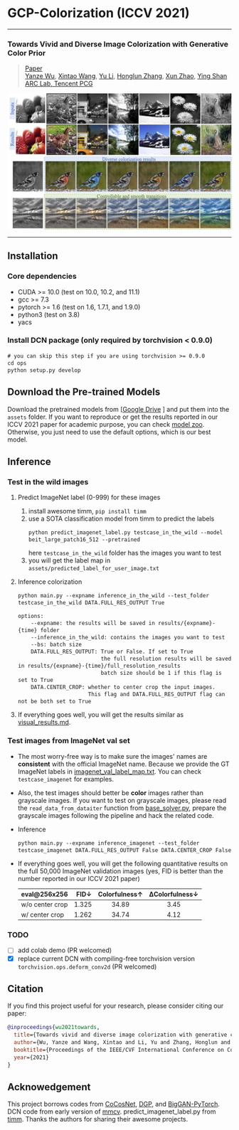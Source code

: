 # GCP-Colorization (ICCV 2021)

--- 
### Towards Vivid and Diverse Image Colorization with Generative Color Prior

> [Paper](https://arxiv.org/abs/2108.08826)<br>
> [Yanze Wu](https://github.com/ToTheBeginning), [Xintao Wang](https://xinntao.github.io/), [Yu Li](https://yu-li.github.io/), [Honglun Zhang](https://scholar.google.com/citations?hl=en&user=KjQLROoAAAAJ), [Xun Zhao](https://scholar.google.com.hk/citations?user=KF-uZFYAAAAJ&hl=en), [Ying Shan](https://scholar.google.com/citations?user=4oXBp9UAAAAJ&hl=en)<br>
> [ARC Lab, Tencent PCG](https://arc.tencent.com/en/index)

<p align="center">
  <img src="assets/teaser.png" width="800px">
</p>

---

## Installation
### Core dependencies
* CUDA >= 10.0 (test on 10.0, 10.2, and 11.1)
* gcc >= 7.3
* pytorch >= 1.6 (test on 1.6, 1.7.1, and 1.9.0)
* python3 (test on 3.8)
* yacs

### Install DCN package (only required by torchvision < 0.9.0)
```shell
# you can skip this step if you are using torchvision >= 0.9.0
cd ops
python setup.py develop
```

## Download the Pre-trained Models

Download the pretrained models from [[Google Drive](https://drive.google.com/drive/folders/1-mwYyvF4nGbqI3x1dC-OruX0tru02JKE?usp=sharing) ] and put them into the `assets` folder.
If you want to reproduce or get the results reported in our ICCV 2021 paper for academic purpose, you can check [model zoo](model_zoo.md).
Otherwise, you just need to use the default options, which is our best model.

## Inference
### Test in the wild images
1. Predict ImageNet label (0-999) for these images
   1. install awesome timm, `pip install timm`
   2. use a SOTA classification model from timm to predict the labels
      ```shell
      python predict_imagenet_label.py testcase_in_the_wild --model beit_large_patch16_512 --pretrained
      ```
      here `testcase_in_the_wild` folder has the images you want to test
   3. you will get the label map in `assets/predicted_label_for_user_image.txt`

2. Inference colorization
    ```shell
    python main.py --expname inference_in_the_wild --test_folder testcase_in_the_wild DATA.FULL_RES_OUTPUT True
    ```
    ```Console
    options:
        --expname: the results will be saved in results/{expname}-{time} folder
        --inference_in_the_wild: contains the images you want to test
        --bs: batch size
        DATA.FULL_RES_OUTPUT: True or False. If set to True
                              the full resolution results will be saved in results/{expname}-{time}/full_resolution_results
                              batch size should be 1 if this flag is set to True
        DATA.CENTER_CROP: whether to center crop the input images.
                          This flag and DATA.FULL_RES_OUTPUT flag can not be both set to True
    ```
3. If everything goes well, you will get the results similar as [visual_results.md](visual_results_in_the_wild.md).


### Test images from ImageNet val set
* The most worry-free way is to make sure the images' names are **consistent** with the official ImageNet name.
Because we provide the GT ImageNet labels in [imagenet_val_label_map.txt](assets/imagenet_val_label_map.txt).
You can check `testcase_imagenet` for examples.
* Also, the test images should better be **color** images rather than grayscale images. If you want to test on grayscale images, please read the `read_data_from_dataiter` function from [base_solver.py](solvers/base_solver.py),
prepare the grayscale images following the pipeline and hack the related code.
* Inference
    ```shell
    python main.py --expname inference_imagenet --test_folder testcase_imagenet DATA.FULL_RES_OUTPUT False DATA.CENTER_CROP False
    ```
* If everything goes well, you will get the following quantitative results on the full 50,000 ImageNet validation images (yes, FID is better than the number reported in our ICCV 2021 paper)

  | eval@256x256 | FID↓ | Colorfulness↑ | ΔColorfulness↓ |
  | :-----| ----: | :----: | :----: |
  | w/o center crop | 1.325 | 34.89 | 3.45 |
  | w/ center crop | 1.262 | 34.74 | 4.12 |

### TODO
- [ ] add colab demo (PR welcomed)
- [x] replace current DCN with compiling-free torchvision version `torchvision.ops.deform_conv2d` (PR welcomed)

## Citation
If you find this project useful for your research, please consider citing our paper:
```bibtex
@inproceedings{wu2021towards,
  title={Towards vivid and diverse image colorization with generative color prior},
  author={Wu, Yanze and Wang, Xintao and Li, Yu and Zhang, Honglun and Zhao, Xun and Shan, Ying},
  booktitle={Proceedings of the IEEE/CVF International Conference on Computer Vision},
  year={2021}
}
```

## Acknowedgement
This project borrows codes from [CoCosNet](https://github.com/microsoft/CoCosNet), [DGP](https://github.com/XingangPan/deep-generative-prior), and [BigGAN-PyTorch](https://github.com/ajbrock/BigGAN-PyTorch).
DCN code from early version of [mmcv](https://github.com/open-mmlab/mmcv). predict_imagenet_label.py from [timm](https://github.com/rwightman/pytorch-image-models).
Thanks the authors for sharing their awesome projects.
